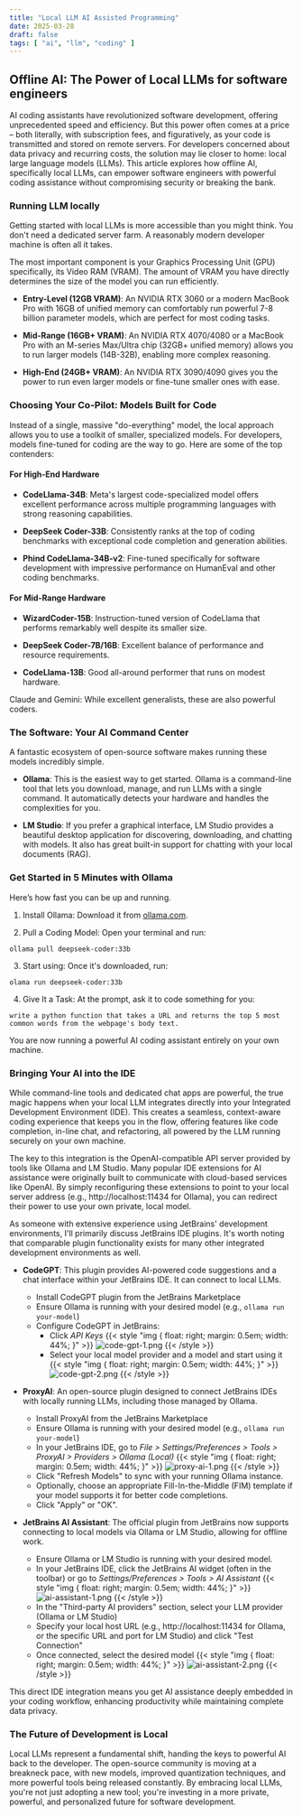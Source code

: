 ```yaml
---
title: "Local LLM AI Assisted Programming"
date: 2025-03-28
draft: false
tags: [ "ai", "llm", "coding" ]
---
```


## Offline AI: The Power of Local LLMs for software engineers

AI coding assistants have revolutionized software development, offering unprecedented speed and efficiency. But this
power often comes at a price – both literally, with subscription fees, and figuratively, as your code is transmitted and
stored on remote servers. For developers concerned about data privacy and recurring costs, the solution may lie closer
to home: local large language models (LLMs). This article explores how offline AI, specifically local LLMs, can empower
software engineers with powerful coding assistance without compromising security or breaking the bank.

### Running LLM locally

Getting started with local LLMs is more accessible than you might think. You don't need a dedicated server farm. A
reasonably modern developer machine is often all it takes.

The most important component is your Graphics Processing Unit (GPU) specifically, its Video RAM (VRAM). The amount of
VRAM you have directly determines the size of the model you can run efficiently.

- **Entry-Level (12GB VRAM)**: An NVIDIA RTX 3060 or a modern MacBook Pro with 16GB of unified memory can comfortably
  run
  powerful 7-8 billion parameter models, which are perfect for most coding tasks.

- **Mid-Range (16GB+ VRAM)**: An NVIDIA RTX 4070/4080 or a MacBook Pro with an M-series Max/Ultra chip (32GB+ unified
  memory)
  allows you to run larger models (14B-32B), enabling more complex reasoning.

- **High-End (24GB+ VRAM)**: An NVIDIA RTX 3090/4090 gives you the power to run even larger models or fine-tune smaller
  ones
  with ease.

### Choosing Your Co-Pilot: Models Built for Code

Instead of a single, massive "do-everything" model, the local approach allows you to use a toolkit of smaller,
specialized models. For developers, models fine-tuned for coding are the way to go. Here are some of the top contenders:

#### For High-End Hardware

- **CodeLlama-34B**: Meta's largest code-specialized model offers excellent performance across multiple programming
  languages with strong reasoning capabilities.

- **DeepSeek Coder-33B**: Consistently ranks at the top of coding benchmarks with exceptional code completion and
  generation abilities.

- **Phind CodeLlama-34B-v2**: Fine-tuned specifically for software development with impressive performance on HumanEval
  and other coding benchmarks.

#### For Mid-Range Hardware

- **WizardCoder-15B**: Instruction-tuned version of CodeLlama that performs remarkably well despite its smaller size.

- **DeepSeek Coder-7B/16B**: Excellent balance of performance and resource requirements.

- **CodeLlama-13B**: Good all-around performer that runs on modest hardware.

Claude and Gemini: While excellent generalists, these are also powerful coders.

### The Software: Your AI Command Center

A fantastic ecosystem of open-source software makes running these models incredibly simple.

- **Ollama**: This is the easiest way to get started. Ollama is a command-line tool that lets you download, manage, and
  run LLMs with a single command. It automatically detects your hardware and handles the complexities for you.

- **LM Studio**: If you prefer a graphical interface, LM Studio provides a beautiful desktop application for
  discovering, downloading, and chatting with models. It also has great built-in support for chatting with your local
  documents (RAG).

### Get Started in 5 Minutes with Ollama

Here’s how fast you can be up and running.

1. Install Ollama: Download it from [ollama.com]().

2. Pull a Coding Model: Open your terminal and run:

```
ollama pull deepseek-coder:33b
````

3. Start using: Once it's downloaded, run:

```
olama run deepseek-coder:33b
```

4. Give It a Task: At the prompt, ask it to code something for you:

```
write a python function that takes a URL and returns the top 5 most common words from the webpage's body text.
```

You are now running a powerful AI coding assistant entirely on your own machine.

### Bringing Your AI into the IDE

While command-line tools and dedicated chat apps are powerful, the true magic happens when your local LLM integrates
directly into your Integrated Development Environment (IDE). This creates a seamless, context-aware coding experience
that keeps you in the flow, offering features like code completion, in-line chat, and refactoring, all powered by the
LLM running securely on your own machine.

The key to this integration is the OpenAI-compatible API server provided by tools like Ollama and LM Studio. Many
popular IDE extensions for AI assistance were originally built to communicate with cloud-based services like OpenAI. By
simply reconfiguring these extensions to point to your local server address (e.g., http://localhost:11434 for Ollama),
you can redirect their power to use your own private, local model.

As someone with extensive experience using JetBrains' development environments, I'll primarily discuss JetBrains IDE
plugins. It's worth noting that comparable plugin functionality exists for many other integrated development
environments as well.

- **CodeGPT**: This plugin provides AI-powered code suggestions and a chat interface within your JetBrains IDE. It can
  connect to local LLMs.
    - Install CodeGPT plugin from the JetBrains Marketplace
    - Ensure Ollama is running with your desired model (e.g., `ollama run your-model`)
    - Configure CodeGPT in JetBrains:
        - Click *API Keys*
          {{< style "img { float: right; margin: 0.5em; width: 44%; }" >}}
          ![code-gpt-1.png](./code-gpt-1.png)
          {{< /style >}}
        - Select your local model provider and a model and start using it
          {{< style "img { float: right; margin: 0.5em; width: 44%; }" >}}
          ![code-gpt-2.png](./code-gpt-2.png)
          {{< /style >}}
- **ProxyAI**: An open-source plugin designed to connect JetBrains IDEs with locally running LLMs, including those
  managed
  by Ollama.
    - Install ProxyAI from the JetBrains Marketplace
    - Ensure Ollama is running with your desired model (e.g., `ollama run your-model`)
    - In your JetBrains IDE, go to _File > Settings/Preferences > Tools > ProxyAI > Providers > Ollama (Local)_
      {{< style "img { float: right; margin: 0.5em; width: 44%; }" >}}
      ![proxy-ai-1.png](./proxy-ai-1.png)
      {{< /style >}}
    - Click "Refresh Models" to sync with your running Ollama instance.
    - Optionally, choose an appropriate Fill-In-the-Middle (FIM) template if your model supports it for better code
      completions.
    - Click "Apply" or "OK".

- **JetBrains AI Assistant**: The official plugin from JetBrains now supports connecting to local models via Ollama or
  LM Studio, allowing for offline work.
    - Ensure Ollama or LM Studio is running with your desired model.
    - In your JetBrains IDE, click the JetBrains AI widget (often in the toolbar) or go to _Settings/Preferences >
      Tools > AI Assistant_
      {{< style "img { float: right; margin: 0.5em; width: 44%; }" >}}
      ![ai-assistant-1.png](./ai-assistant-1.png)
      {{< /style >}}
    - In the "Third-party AI providers" section, select your LLM provider (Ollama or LM Studio)
    - Specify your local host URL (e.g., http://localhost:11434 for Ollama, or the specific URL and port for LM Studio)
      and click "Test Connection"
    - Once connected, select the desired model
      {{< style "img { float: right; margin: 0.5em; width: 44%; }" >}}
      ![ai-assistant-2.png](./ai-assistant-2.png)
      {{< /style >}}

This direct IDE integration means you get AI assistance deeply embedded in your coding workflow, enhancing productivity
while maintaining complete data privacy.

### The Future of Development is Local

Local LLMs represent a fundamental shift, handing the keys to powerful AI back to the developer. The open-source
community is moving at a breakneck pace, with new models, improved quantization techniques, and more powerful tools
being released constantly. By embracing local LLMs, you're not just adopting a new tool; you're investing in a more
private, powerful, and personalized future for software development.